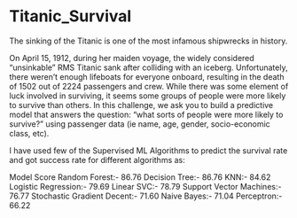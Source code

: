# Titanic_Survival
The sinking of the Titanic is one of the most infamous shipwrecks in history.

On April 15, 1912, during her maiden voyage, the widely considered “unsinkable” RMS Titanic sank after colliding with an iceberg. 
Unfortunately, there weren’t enough lifeboats for everyone onboard, resulting in the death of 1502 out of 2224 passengers and crew.
While there was some element of luck involved in surviving, it seems some groups of people were more likely to survive than others.
In this challenge, we ask you to build a predictive model that answers the question: 
“what sorts of people were more likely to survive?” using passenger data (ie name, age, gender, socio-economic class, etc).

I have used few of the Supervised ML Algorithms to predict the survival rate and got success rate for different algorithms as:


Model	                       Score
Random Forest:-	              86.76
Decision Tree:-	              86.76
KNN:-	                        84.62
Logistic Regression:-	        79.69
Linear SVC:-	                78.79
Support Vector Machines:-	    76.77
Stochastic Gradient Decent:-	71.60
Naive Bayes:-	                71.04
Perceptron:- 	                66.22
